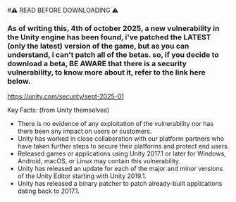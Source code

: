 #⚠ READ BEFORE DOWNLOADING ⚠

### As of writing this, 4th of october 2025, a new vulnerability in the Unity engine has been found, i've patched the LATEST (only the latest) version of the game, but as you can understand, i can't patch all of the betas. so, if you decide to download a beta, BE AWARE that there is a security vulnerability, to know more about it, refer to the link here below.

https://unity.com/security/sept-2025-01

Key Facts: (from Unity themselves)

- There is no evidence of any exploitation of the vulnerability nor has there been any impact on users or customers.
- Unity has worked in close collaboration with our platform partners who have taken further steps to secure their platforms and protect end users.
- Released games or applications using Unity 2017.1 or later for Windows, Android, macOS, or Linux may contain this vulnerability.
- Unity has released an update for each of the major and minor versions of the Unity Editor starting with Unity 2019.1.
- Unity has released a binary patcher to patch already-built applications dating back to 2017.1.
